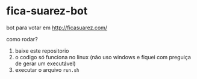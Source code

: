 # fica-suarez-bot
bot para votar em http://ficasuarez.com/

como rodar?
1. baixe este repositorio
2. o codigo só funciona no linux (não uso windows e fiquei com preguiça de gerar um executável)
3. executar o arquivo ```run.sh```
